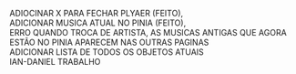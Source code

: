 ADIOCINAR X PARA FECHAR PLYAER (FEITO), <BR>
ADICIONAR MUSICA ATUAL NO PINIA (FEITO), <br>
ERRO QUANDO TROCA DE ARTISTA, AS MUSICAS ANTIGAS QUE AGORA ESTÃO NO PINIA APARECEM NAS OUTRAS PAGINAS <BR>
ADICIONAR LISTA DE TODOS OS OBJETOS ATUAIS <br>
IAN-DANIEL TRABALHO
